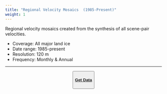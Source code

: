 ```yaml
---
title: "Regional Velocity Mosaics  (1985-Present)"
weight: 1
---
```


Regional velocity mosaics created from the synthesis of all scene-pair velocities.

- Coverage: All major land ice
- Date range: 1985-present
- Resolution: 120 m
- Frequency: Monthly & Annual

---

<center><button class="button is-large is-responsive"><a href="https://nsidc.org/apps/itslive/"><h4>Get Data</h4></a></button></center>


